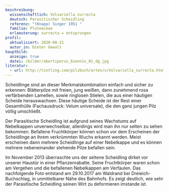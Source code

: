 ```yaml
---
beschreibung:
  wissenschaftlich: Volvariella surrecta
  deutsch: Parasitischer Scheidling
  referenz: "(Knapp) Singer 1951 "
  familie: Pluteaceae
  erlaeuterung: surrecta = entsprungen
profil:
  aktualisiert: 2020-08-21
  autor_in: Dieter Gewalt
hauptbild:
  anzeige: true
  datei: /bilder/abortiporus_biennis_01_dg.jpg
literatur:
  - url: http://tintling.com/pilzbuch/arten/v/Volvariella_surrecta.html
---
```

Scheidlinge sind an dieser Merkmalskombination einfach und sicher zu erkennen: Blätterpilze mit freien, jung weißen, dann zunehmend rosa verfärbenden Lamellen, sowie ringlosen Stielen, die aus einer häutigen Scheide herauswachsen. Diese häutige Scheide ist der Rest einer Gesamthülle (Fachausdruck: Velum universale), die den ganz jungen Pilz völlig umschließt.

Der Parasitische Scheidling ist aufgrund seines Wachstums auf Nebelkappen unverwechselbar, allerdings wird man ihn nur selten zu sehen bekommen. Befallene Fruchtkörper können schon vor dem Erscheinen der Scheidlinge an ihrem verkrümmten Wuchs erkannt werden. Meist erscheinen dann mehrere Scheidlinge auf einer Nebelkappe und es können mehrere nebeneinander stehende Pilze befallen sein.

Im November 2013 überraschte uns der seltene Scheidling dirket vor unserer Haustür in einer Pflanzenrabatte. Seine Fruchtkörper waren schon am Vergehen und die befallenen Nebelkappen am Verfaulen. Das nachfolgende Foto entstand am 29.10.2017 am Waldrand bei Dreieich-Buchschlag, in unmittelbarer Nähe des Bahnhofs. Es zeigt deutlich, wie sehr der Parasitische Scheidling seinen Wirt zu deformieren imstande ist.
 
